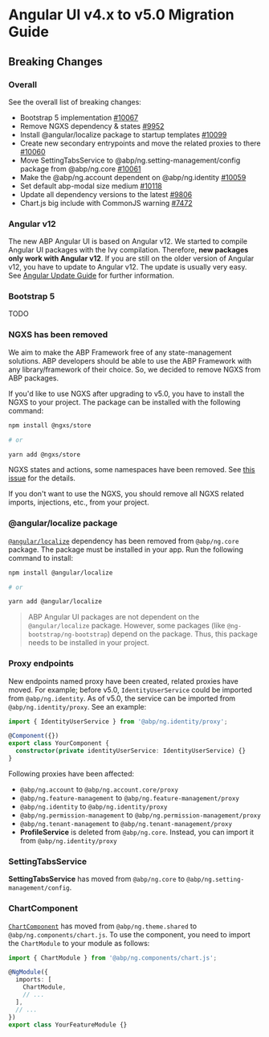 # Angular UI v4.x to v5.0 Migration Guide

## Breaking Changes

### Overall

See the overall list of breaking changes:

- Bootstrap 5 implementation [#10067](https://github.com/abpframework/abp/issues/10067)
- Remove NGXS dependency & states [#9952](https://github.com/abpframework/abp/issues/9952)
- Install @angular/localize package to startup templates [#10099](https://github.com/abpframework/abp/issues/10099)
- Create new secondary entrypoints and move the related proxies to there [#10060](https://github.com/abpframework/abp/issues/10060)
- Move SettingTabsService to @abp/ng.setting-management/config package from @abp/ng.core [#10061](https://github.com/abpframework/abp/issues/10061)
- Make the @abp/ng.account dependent on @abp/ng.identity [#10059](https://github.com/abpframework/abp/issues/10059)
- Set default abp-modal size medium [#10118](https://github.com/abpframework/abp/issues/10118)
- Update all dependency versions to the latest [#9806](https://github.com/abpframework/abp/issues/9806)
- Chart.js big include with CommonJS warning [#7472](https://github.com/abpframework/abp/issues/7472)

### Angular v12

The new ABP Angular UI is based on Angular v12. We started to compile Angular UI packages with the Ivy compilation. Therefore, **new packages only work with Angular v12**. If you are still on the older version of Angular v12, you have to update to Angular v12. The update is usually very easy. See [Angular Update Guide](https://update.angular.io/?l=2&v=11.0-12.0) for further information.

### Bootstrap 5

TODO

### NGXS has been removed

We aim to make the ABP Framework free of any state-management solutions. ABP developers should be able to use the ABP Framework with any library/framework of their choice. So, we decided to remove NGXS from ABP packages.

If you'd like to use NGXS after upgrading to v5.0, you have to install the NGXS to your project. The package can be installed with the following command:

```bash
npm install @ngxs/store

# or

yarn add @ngxs/store
```

NGXS states and actions, some namespaces have been removed. See [this issue](https://github.com/abpframework/abp/issues/9952) for the details.

If you don't want to use the NGXS, you should remove all NGXS related imports, injections, etc., from your project.

### @angular/localize package

[`@angular/localize`](https://angular.io/api/localize) dependency has been removed from `@abp/ng.core` package. The package must be installed in your app. Run the following command to install:

```bash
npm install @angular/localize

# or

yarn add @angular/localize
```

> ABP Angular UI packages are not dependent on the `@angular/localize` package. However, some packages (like `@ng-bootstrap/ng-bootstrap`) depend on the package. Thus, this package needs to be installed in your project.

### Proxy endpoints

New endpoints named proxy have been created, related proxies have moved.
For example; before v5.0, `IdentityUserService` could be imported from `@abp/ng.identity`. As of v5.0, the service can be imported from `@abp/ng.identity/proxy`. See an example:

```ts
import { IdentityUserService } from '@abp/ng.identity/proxy';

@Component({})
export class YourComponent {
  constructor(private identityUserService: IdentityUserService) {}
}
```

Following proxies have been affected:

- `@abp/ng.account` to `@abp/ng.account.core/proxy`
- `@abp/ng.feature-management` to `@abp/ng.feature-management/proxy`
- `@abp/ng.identity` to `@abp/ng.identity/proxy`
- `@abp/ng.permission-management` to `@abp/ng.permission-management/proxy`
- `@abp/ng.tenant-management` to `@abp/ng.tenant-management/proxy`
- **ProfileService** is deleted from `@abp/ng.core`. Instead, you can import it from `@abp/ng.identity/proxy`

### SettingTabsService

**SettingTabsService** has moved from `@abp/ng.core` to `@abp/ng.setting-management/config`.

### ChartComponent

[`ChartComponent`](../UI/Angular/Chart-Component.md) has moved from `@abp/ng.theme.shared` to `@abp/ng.components/chart.js`. To use the component, you need to import the `ChartModule` to your module as follows:

```ts
import { ChartModule } from '@abp/ng.components/chart.js';

@NgModule({
  imports: [
    ChartModule,
    // ...
  ],
  // ...
})
export class YourFeatureModule {}
```
